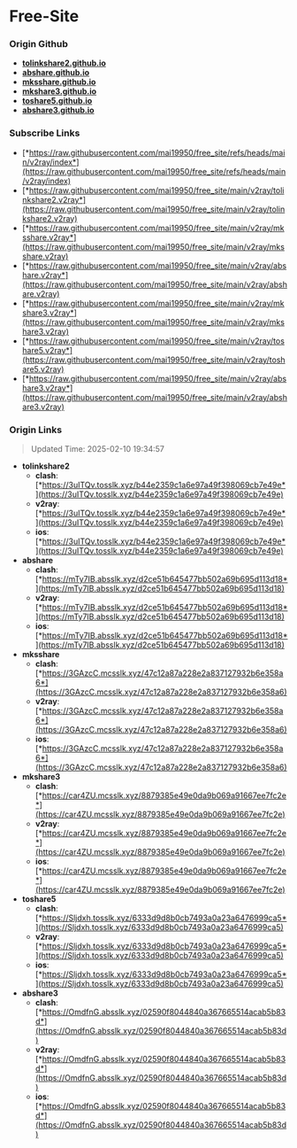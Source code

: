 # Free-Site

### Origin Github

- [**tolinkshare2.github.io**](https://github.com/tolinkshare2/tolinkshare2.github.io)
- [**abshare.github.io**](https://github.com/abshare/abshare.github.io)
- [**mksshare.github.io**](https://github.com/mksshare/mksshare.github.io)
- [**mkshare3.github.io**](https://github.com/mkshare3/mkshare3.github.io)
- [**toshare5.github.io**](https://github.com/toshare5/toshare5.github.io)
- [**abshare3.github.io**](https://github.com/abshare3/abshare3.github.io)

### Subscribe Links

- [*https://raw.githubusercontent.com/mai19950/free_site/refs/heads/main/v2ray/index*](https://raw.githubusercontent.com/mai19950/free_site/refs/heads/main/v2ray/index)
- [*https://raw.githubusercontent.com/mai19950/free_site/main/v2ray/tolinkshare2.v2ray*](https://raw.githubusercontent.com/mai19950/free_site/main/v2ray/tolinkshare2.v2ray)
- [*https://raw.githubusercontent.com/mai19950/free_site/main/v2ray/mksshare.v2ray*](https://raw.githubusercontent.com/mai19950/free_site/main/v2ray/mksshare.v2ray)
- [*https://raw.githubusercontent.com/mai19950/free_site/main/v2ray/abshare.v2ray*](https://raw.githubusercontent.com/mai19950/free_site/main/v2ray/abshare.v2ray)
- [*https://raw.githubusercontent.com/mai19950/free_site/main/v2ray/mkshare3.v2ray*](https://raw.githubusercontent.com/mai19950/free_site/main/v2ray/mkshare3.v2ray)
- [*https://raw.githubusercontent.com/mai19950/free_site/main/v2ray/toshare5.v2ray*](https://raw.githubusercontent.com/mai19950/free_site/main/v2ray/toshare5.v2ray)
- [*https://raw.githubusercontent.com/mai19950/free_site/main/v2ray/abshare3.v2ray*](https://raw.githubusercontent.com/mai19950/free_site/main/v2ray/abshare3.v2ray)

### Origin Links

> Updated Time: 2025-02-10 19:34:57

- **tolinkshare2**
  - **clash**: [*https://3uITQv.tosslk.xyz/b44e2359c1a6e97a49f398069cb7e49e*](https://3uITQv.tosslk.xyz/b44e2359c1a6e97a49f398069cb7e49e)
  - **v2ray**: [*https://3uITQv.tosslk.xyz/b44e2359c1a6e97a49f398069cb7e49e*](https://3uITQv.tosslk.xyz/b44e2359c1a6e97a49f398069cb7e49e)
  - **ios**: [*https://3uITQv.tosslk.xyz/b44e2359c1a6e97a49f398069cb7e49e*](https://3uITQv.tosslk.xyz/b44e2359c1a6e97a49f398069cb7e49e)
- **abshare**
  - **clash**: [*https://mTy7IB.absslk.xyz/d2ce51b645477bb502a69b695d113d18*](https://mTy7IB.absslk.xyz/d2ce51b645477bb502a69b695d113d18)
  - **v2ray**: [*https://mTy7IB.absslk.xyz/d2ce51b645477bb502a69b695d113d18*](https://mTy7IB.absslk.xyz/d2ce51b645477bb502a69b695d113d18)
  - **ios**: [*https://mTy7IB.absslk.xyz/d2ce51b645477bb502a69b695d113d18*](https://mTy7IB.absslk.xyz/d2ce51b645477bb502a69b695d113d18)
- **mksshare**
  - **clash**: [*https://3GAzcC.mcsslk.xyz/47c12a87a228e2a837127932b6e358a6*](https://3GAzcC.mcsslk.xyz/47c12a87a228e2a837127932b6e358a6)
  - **v2ray**: [*https://3GAzcC.mcsslk.xyz/47c12a87a228e2a837127932b6e358a6*](https://3GAzcC.mcsslk.xyz/47c12a87a228e2a837127932b6e358a6)
  - **ios**: [*https://3GAzcC.mcsslk.xyz/47c12a87a228e2a837127932b6e358a6*](https://3GAzcC.mcsslk.xyz/47c12a87a228e2a837127932b6e358a6)
- **mkshare3**
  - **clash**: [*https://car4ZU.mcsslk.xyz/8879385e49e0da9b069a91667ee7fc2e*](https://car4ZU.mcsslk.xyz/8879385e49e0da9b069a91667ee7fc2e)
  - **v2ray**: [*https://car4ZU.mcsslk.xyz/8879385e49e0da9b069a91667ee7fc2e*](https://car4ZU.mcsslk.xyz/8879385e49e0da9b069a91667ee7fc2e)
  - **ios**: [*https://car4ZU.mcsslk.xyz/8879385e49e0da9b069a91667ee7fc2e*](https://car4ZU.mcsslk.xyz/8879385e49e0da9b069a91667ee7fc2e)
- **toshare5**
  - **clash**: [*https://Sljdxh.tosslk.xyz/6333d9d8b0cb7493a0a23a6476999ca5*](https://Sljdxh.tosslk.xyz/6333d9d8b0cb7493a0a23a6476999ca5)
  - **v2ray**: [*https://Sljdxh.tosslk.xyz/6333d9d8b0cb7493a0a23a6476999ca5*](https://Sljdxh.tosslk.xyz/6333d9d8b0cb7493a0a23a6476999ca5)
  - **ios**: [*https://Sljdxh.tosslk.xyz/6333d9d8b0cb7493a0a23a6476999ca5*](https://Sljdxh.tosslk.xyz/6333d9d8b0cb7493a0a23a6476999ca5)
- **abshare3**
  - **clash**: [*https://OmdfnG.absslk.xyz/02590f8044840a367665514acab5b83d*](https://OmdfnG.absslk.xyz/02590f8044840a367665514acab5b83d)
  - **v2ray**: [*https://OmdfnG.absslk.xyz/02590f8044840a367665514acab5b83d*](https://OmdfnG.absslk.xyz/02590f8044840a367665514acab5b83d)
  - **ios**: [*https://OmdfnG.absslk.xyz/02590f8044840a367665514acab5b83d*](https://OmdfnG.absslk.xyz/02590f8044840a367665514acab5b83d)
